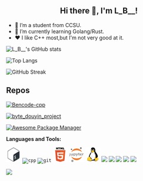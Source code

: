 
<h2 align="center">Hi there 👋, I'm L_B__!</h2>

- 🔭 I’m a student from CCSU.
- 🌱 I’m currently learning Golang/Rust.
- ❤️ I like C++ most,but I'm not very good at it.


![L_B__'s GitHub stats](https://github-readme-stats.vercel.app/api?username=ACking-you&show_icons=true)


![Top Langs](https://github-readme-stats.vercel.app/api/top-langs/?username=ACking-you&layout=compact)

![GitHub Streak](https://github-readme-streak-stats.herokuapp.com?user=ACking-you&hide_border=true)


## Repos

[![Bencode-cpp](https://github-readme-stats.vercel.app/api/pin/?username=ACking-you&repo=bencode-cpp&show_owner=true)](https://github.com/ACking-you/bencode-cpp)

[![byte_douyin_project](https://github-readme-stats.vercel.app/api/pin/?username=ACking-you&repo=byte_douyin_project&show_owner=true)](https://github.com/ACking-you/byte_douyin_project)

[![Awesome Package Manager](https://github-readme-stats.vercel.app/api/pin/?username=ACKing-you&repo=my_tiny_stl&show_owner=true)](https://github.com/ACking-you/my_tiny_stl)



**Languages and Tools:**  

<code><img src="https://raw.githubusercontent.com/devicons/devicon/master/icons/bash/bash-original.svg" alt="bash" width="40" height="40"/></code>
<code><img src="https://isocpp.org/files/img/cpp_logo.png" alt="cpp" width="40" height="40"/></code>
<code><img src="https://www.vectorlogo.zone/logos/git-scm/git-scm-icon.svg" alt="git" width="40" height="40"/></code>
<code><img src="https://raw.githubusercontent.com/devicons/devicon/master/icons/html5/html5-original-wordmark.svg" alt="html5" width="40" height="40"/></code>
<code><img src="https://raw.githubusercontent.com/devicons/devicon/master/icons/jupyter/jupyter-original-wordmark.svg" alt="Jupyter" width="40" height="40"/></code>
<code><img src="https://raw.githubusercontent.com/devicons/devicon/master/icons/linux/linux-original.svg" alt="linux" width="40" height="40"/></code>
<code><img height="40" src="https://raw.githubusercontent.com/shinokada/shinokada/master/assets/python.png"></code>
<code><img height="40" src="https://raw.githubusercontent.com/shinokada/shinokada/master/assets/javascript.png"></code>
<code><img height="40" src="https://raw.githubusercontent.com/shinokada/shinokada/master/assets/php.png"></code>
<code><img height="40" src="https://raw.githubusercontent.com/shinokada/shinokada/master/assets/visual-studio-code.png"></code>
<code><img height="40" src="https://raw.githubusercontent.com/shinokada/shinokada/master/assets/vim.png"></code>  

![](https://komarev.com/ghpvc/?username=ACking-you)
